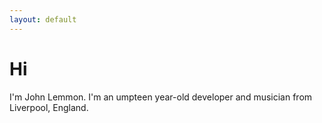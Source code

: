 ```yaml
---
layout: default
---
```


# Hi

I'm John Lemmon. I'm an umpteen year-old developer and musician from Liverpool, England.

